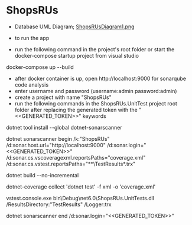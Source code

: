 # ShopsRUs
- Database UML Diagram; [ShopsRUsDiagram1.png ](https://github.com/ozkan15/ShopsRUs/blob/master/ShopsRUsDiagram1.png)

- to run the app
- run the following command in the project's root folder or start the docker-compose startup project from visual studio

docker-compose up --build

- after docker container is up, open http://localhost:9000 for sonarqube code analysis 
- enter username and password (username:admin password:admin)
- create a project with name "ShopsRUs"
- run the following commands in the ShopsRUs.UnitTest project root folder after replacing the generated token with the "<<GENERATED_TOKEN>>" keywords 
  
dotnet tool install --global dotnet-sonarscanner

dotnet sonarscanner begin /k:"ShopsRUs" /d:sonar.host.url="http://localhost:9000"  /d:sonar.login="<<GENERATED_TOKEN>>" /d:sonar.cs.vscoveragexml.reportsPaths="coverage.xml" /d:sonar.cs.vstest.reportsPaths="**\TestResults\*.trx"
  
dotnet build --no-incremental
  
dotnet-coverage collect 'dotnet test' -f xml  -o 'coverage.xml'
  
vstest.console.exe bin\Debug\net6.0\ShopsRUs.UnitTests.dll /ResultsDirectory:"TestResults" /Logger:trx
  
dotnet sonarscanner end /d:sonar.login="<<GENERATED_TOKEN>>"
